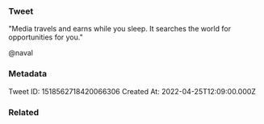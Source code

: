### Tweet
"Media travels and earns while you sleep. It searches the world for opportunities for you." 

@naval

### Metadata
Tweet ID: 1518562718420066306
Created At: 2022-04-25T12:09:00.000Z

### Related

